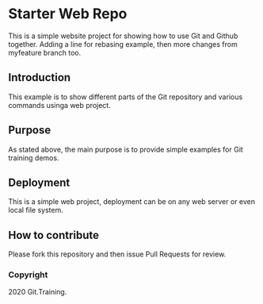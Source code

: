 # Starter Web Repo

This is a simple website project for showing how to use Git and Github together. Adding a line for rebasing example, then more changes from myfeature branch too.

## Introduction
This example is to show different parts of the Git repository and various commands usinga web project.

## Purpose

As stated above, the main purpose is to provide simple examples for Git training demos.

## Deployment

This is a simple web project, deployment can be on any web server or even local file system.

## How to contribute

Please fork this repository and then issue Pull Requests for review.

### Copyright

2020 Git.Training.